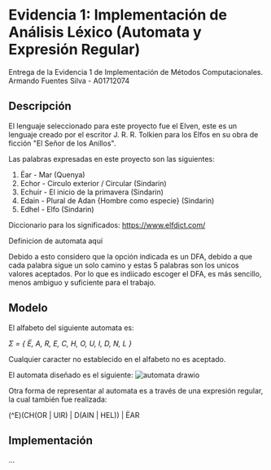# Evidencia 1: Implementación de Análisis Léxico (Automata y Expresión Regular)
Entrega de la Evidencia 1 de Implementación de Métodos Computacionales.
Armando Fuentes Silva - A01712074

## Descripción 
El lenguaje seleccionado para este proyecto fue el Elven, este es un lenguaje creado por el escritor J. R. R. Tolkien para los Elfos en su obra de ficción "El Señor de los Anillos". 

Las palabras expresadas en este proyecto son las siguientes: 
1. Ëar - Mar (Quenya)
2. Echor - Circulo exterior / Circular (Sindarin)
3. Echuir - El inicio de la primavera (Sindarin)
4. Edain - Plural de Adan {Hombre como especie} (Sindarin)
5. Edhel - Elfo (Sindarin)

Diccionario para los significados: https://www.elfdict.com/

Definicion de automata aquí

Debido a esto considero que la opción indicada es un DFA, debido a que cada palabra sigue un solo camino y estas 5 palabras son los unicos valores aceptados. Por lo que es indiicado escoger el DFA, es más sencillo, menos ambiguo y suficiente para el trabajo. 

## Modelo
El alfabeto del siguiente automata es:

_Σ = { Ë, A, R, E, C, H, O, U, I, D, N, L }_

Cualquier caracter no establecido en el alfabeto no es aceptado. 

El automata diseñado es el siguiente: 
![automata drawio](https://github.com/user-attachments/assets/8ba4b078-d321-4068-8df2-c366b915f4c9)

Otra forma de representar al automata es a través de una expresión regular, la cual también fue realizada: 

(^E)(CH(OR | UIR) | D(AIN | HEL)) | ËAR

## Implementación

...

